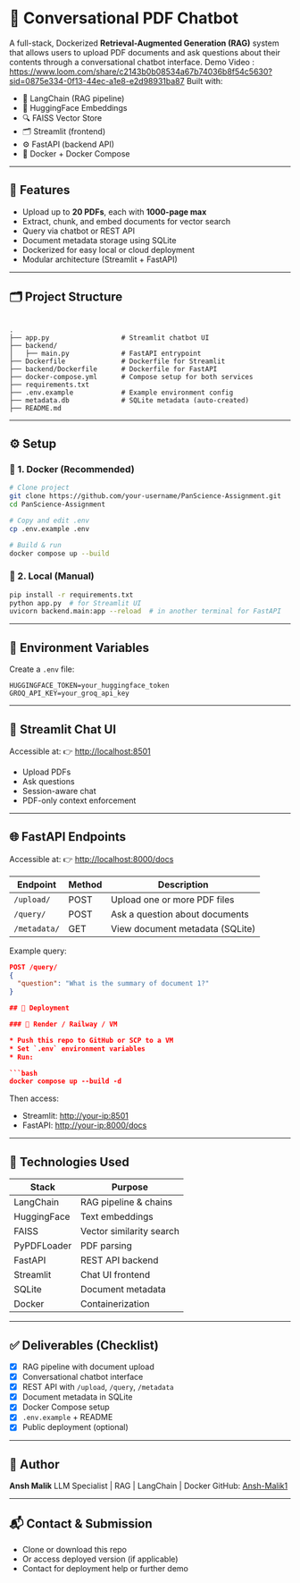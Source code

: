 ﻿
# 🚀 Conversational PDF Chatbot

A full-stack, Dockerized **Retrieval-Augmented Generation (RAG)** system that allows users to upload PDF documents and ask questions about their contents through a conversational chatbot interface.
Demo Video : https://www.loom.com/share/c2143b0b08534a67b74036b8f54c5630?sid=0875e334-0f13-44ec-a1e8-e2d98931ba87
Built with:
- 🧠 LangChain (RAG pipeline)
- 🤖 HuggingFace Embeddings
- 🔍 FAISS Vector Store
- 🗂️ Streamlit (frontend)
- ⚙️ FastAPI (backend API)
- 🐳 Docker + Docker Compose

---

## 📌 Features

- Upload up to **20 PDFs**, each with **1000-page max**
- Extract, chunk, and embed documents for vector search
- Query via chatbot or REST API
- Document metadata storage using SQLite
- Dockerized for easy local or cloud deployment
- Modular architecture (Streamlit + FastAPI)

---

## 🗂️ Project Structure

```

.
├── app.py                  # Streamlit chatbot UI
├── backend/
│   ├── main.py             # FastAPI entrypoint
├── Dockerfile              # Dockerfile for Streamlit
├── backend/Dockerfile      # Dockerfile for FastAPI
├── docker-compose.yml      # Compose setup for both services
├── requirements.txt
├── .env.example            # Example environment config
├── metadata.db             # SQLite metadata (auto-created)
├── README.md

````

---

## ⚙️ Setup

### 🐳 1. Docker (Recommended)

```bash
# Clone project
git clone https://github.com/your-username/PanScience-Assignment.git
cd PanScience-Assignment

# Copy and edit .env
cp .env.example .env

# Build & run
docker compose up --build
````

### 🔌 2. Local (Manual)

```bash
pip install -r requirements.txt
python app.py  # for Streamlit UI
uvicorn backend.main:app --reload  # in another terminal for FastAPI
```

---

## 📄 Environment Variables

Create a `.env` file:

```
HUGGINGFACE_TOKEN=your_huggingface_token
GROQ_API_KEY=your_groq_api_key
```

---

## 💬 Streamlit Chat UI

Accessible at:
👉 [http://localhost:8501](http://localhost:8501)

* Upload PDFs
* Ask questions
* Session-aware chat
* PDF-only context enforcement

---

## 🌐 FastAPI Endpoints

Accessible at:
👉 [http://localhost:8000/docs](http://localhost:8000/docs)

| Endpoint     | Method | Description                     |
| ------------ | ------ | ------------------------------- |
| `/upload/`   | POST   | Upload one or more PDF files    |
| `/query/`    | POST   | Ask a question about documents  |
| `/metadata/` | GET    | View document metadata (SQLite) |

Example query:

```json
POST /query/
{
  "question": "What is the summary of document 1?"
}

## 🧱 Deployment

### 📍 Render / Railway / VM

* Push this repo to GitHub or SCP to a VM
* Set `.env` environment variables
* Run:

```bash
docker compose up --build -d
```

Then access:

* Streamlit: [http://your-ip:8501](http://your-ip:8501)
* FastAPI: [http://your-ip:8000/docs](http://your-ip:8000/docs)

---

## 🧠 Technologies Used

| Stack       | Purpose                  |
| ----------- | ------------------------ |
| LangChain   | RAG pipeline & chains    |
| HuggingFace | Text embeddings          |
| FAISS       | Vector similarity search |
| PyPDFLoader | PDF parsing              |
| FastAPI     | REST API backend         |
| Streamlit   | Chat UI frontend         |
| SQLite      | Document metadata        |
| Docker      | Containerization         |

---

## ✅ Deliverables (Checklist)

* [x] RAG pipeline with document upload
* [x] Conversational chatbot interface
* [x] REST API with `/upload`, `/query`, `/metadata`
* [x] Document metadata in SQLite
* [x] Docker Compose setup
* [x] `.env.example` + README
* [x] Public deployment (optional)

---

## 🙌 Author

**Ansh Malik**
LLM Specialist | RAG | LangChain | Docker
GitHub: [Ansh-Malik1](https://github.com/Ansh-Malik1)

---

## 📬 Contact & Submission

* Clone or download this repo
* Or access deployed version (if applicable)
* Contact for deployment help or further demo
